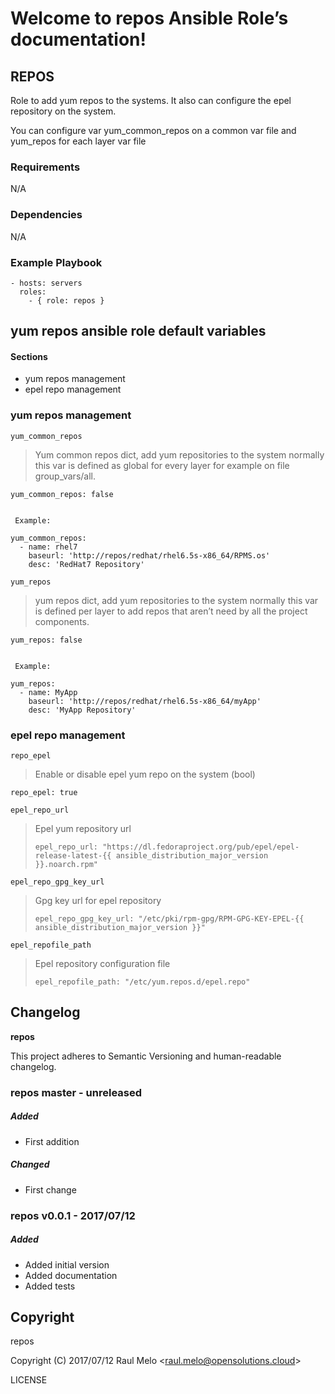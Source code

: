 Welcome to repos Ansible Role’s documentation!
==============================================

REPOS
-----

Role to add yum repos to the systems. It also can configure the epel
repository on the system.

You can configure var yum\_common\_repos on a common var file and
yum\_repos for each layer var file

### Requirements

N/A

### Dependencies

N/A

### Example Playbook

    - hosts: servers
      roles:
        - { role: repos }

yum repos ansible role default variables
----------------------------------------

#### Sections

-   yum repos management
-   epel repo management

### yum repos management

`yum_common_repos`

> Yum common repos dict, add yum repositories to the system normally
> this var is defined as global for every layer for example on file
> group\_vars/all.

    yum_common_repos: false


     Example:

    yum_common_repos:
      - name: rhel7
        baseurl: 'http://repos/redhat/rhel6.5s-x86_64/RPMS.os'
        desc: 'RedHat7 Repository'

`yum_repos`

> yum repos dict, add yum repositories to the system normally this var
> is defined per layer to add repos that aren’t need by all the project
> components.

    yum_repos: false


     Example:

    yum_repos:
      - name: MyApp
        baseurl: 'http://repos/redhat/rhel6.5s-x86_64/myApp'
        desc: 'MyApp Repository'

### epel repo management

`repo_epel`

> Enable or disable epel yum repo on the system (bool)

    repo_epel: true

`epel_repo_url`

> Epel yum repository url
>
>     epel_repo_url: "https://dl.fedoraproject.org/pub/epel/epel-release-latest-{{ ansible_distribution_major_version }}.noarch.rpm"

`epel_repo_gpg_key_url`

> Gpg key url for epel repository
>
>     epel_repo_gpg_key_url: "/etc/pki/rpm-gpg/RPM-GPG-KEY-EPEL-{{ ansible_distribution_major_version }}"

`epel_repofile_path`

> Epel repository configuration file
>
>     epel_repofile_path: "/etc/yum.repos.d/epel.repo"

Changelog
---------

**repos**

This project adheres to Semantic Versioning and human-readable
changelog.

### repos master - unreleased

##### Added

-   First addition

##### Changed

-   First change

### repos v0.0.1 - 2017/07/12

##### Added

-   Added initial version
-   Added documentation
-   Added tests

Copyright
---------

repos

Copyright (C) 2017/07/12 Raul Melo
&lt;<raul.melo@opensolutions.cloud>&gt;

LICENSE
